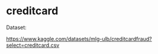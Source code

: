 # creditcard

Dataset: 

https://www.kaggle.com/datasets/mlg-ulb/creditcardfraud?select=creditcard.csv

